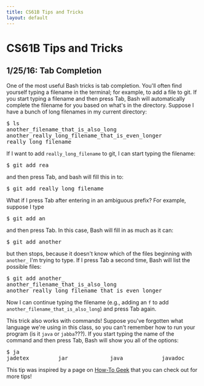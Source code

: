 ```yaml
---
title: CS61B Tips and Tricks
layout: default
---
```

# CS61B Tips and Tricks

## 1/25/16: Tab Completion

One of the most useful Bash tricks is tab completion.  You'll often find yourself typing a filename in the terminal; for example, to add a file to git.  If you start typing a filename and then press Tab, Bash will automatically complete the filename for you based on what's in the directory.  Suppose I have a bunch of long filenames in my current directory:

<pre>
$ ls
another_filename_that_is_also_long         
another_really_long_filename_that_is_even_longer
really_long_filename
</pre>

If I want to add `really_long_filename` to git, I can start typing the filename:

<pre>
$ git add rea
</pre>

and then press Tab, and bash will fill this in to:

<pre>
$ git add really_long_filename
</pre>

What if I press Tab after entering in an ambiguous prefix? For example, suppose I type

<pre>
$ git add an
</pre>

and then press Tab.  In this case, Bash will fill in as much as it can:

<pre>
$ git add another_
</pre>

but then stops, because it doesn't know which of the files beginning with `another_` I'm trying to type.  If I press Tab a second time, Bash will list the possible files:

<pre>
$ git add another_
another_filename_that_is_also_long
another_really_long_filename_that_is_even_longer
</pre>

Now I can continue typing the filename (e.g., adding an `f` to add `another_filename_that_is_also_long`) and press Tab again.

This trick also works with commands! Suppose you've forgotten what language we're using in this class, so you can't remember how to run your program (is it `java` or `jabba`???).  If you start typing the name of the command and then press Tab, Bash will show you all of the options:

<pre>
$ ja
jadetex         jar             java            javadoc         javah           javaws          jamo-normalize  jarsigner       javac           javafxpackager  javap 
</pre>

This tip was inspired by a page on [How-To Geek](http://www.howtogeek.com/110150/become-a-linux-terminal-power-user-with-these-8-tricks/) that you can check out for more tips!

